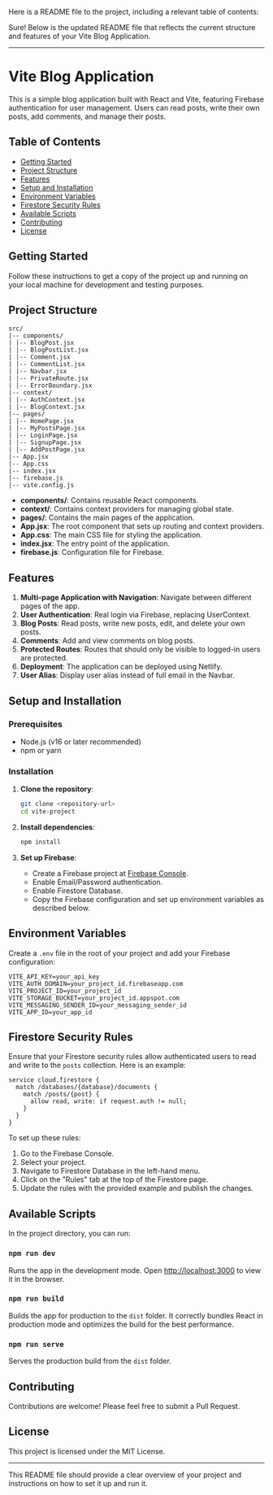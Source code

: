Here is a README file to the project, including a relevant table of contents:

Sure! Below is the updated README file that reflects the current structure and features of your Vite Blog Application.

---

# Vite Blog Application

This is a simple blog application built with React and Vite, featuring Firebase authentication for user management. Users can read posts, write their own posts, add comments, and manage their posts.

## Table of Contents

- [Getting Started](#getting-started)
- [Project Structure](#project-structure)
- [Features](#features)
- [Setup and Installation](#setup-and-installation)
- [Environment Variables](#environment-variables)
- [Firestore Security Rules](#firestore-security-rules)
- [Available Scripts](#available-scripts)
- [Contributing](#contributing)
- [License](#license)

## Getting Started

Follow these instructions to get a copy of the project up and running on your local machine for development and testing purposes.

## Project Structure


```
src/
|-- components/
| |-- BlogPost.jsx
| |-- BlogPostList.jsx
| |-- Comment.jsx
| |-- CommentList.jsx
| |-- Navbar.jsx
| |-- PrivateRoute.jsx
| |-- ErrorBoundary.jsx
|-- context/
| |-- AuthContext.jsx
| |-- BlogContext.jsx
|-- pages/
| |-- HomePage.jsx
| |-- MyPostsPage.jsx
| |-- LoginPage.jsx
| |-- SignupPage.jsx
| |-- AddPostPage.jsx
|-- App.jsx
|-- App.css
|-- index.jsx
|-- firebase.js
|-- vite.config.js
```


- **components/**: Contains reusable React components.
- **context/**: Contains context providers for managing global state.
- **pages/**: Contains the main pages of the application.
- **App.jsx**: The root component that sets up routing and context providers.
- **App.css**: The main CSS file for styling the application.
- **index.jsx**: The entry point of the application.
- **firebase.js**: Configuration file for Firebase.

## Features

1. **Multi-page Application with Navigation**: Navigate between different pages of the app.
2. **User Authentication**: Real login via Firebase, replacing UserContext.
3. **Blog Posts**: Read posts, write new posts, edit, and delete your own posts.
4. **Comments**: Add and view comments on blog posts.
5. **Protected Routes**: Routes that should only be visible to logged-in users are protected.
6. **Deployment**: The application can be deployed using Netlify.
7. **User Alias**: Display user alias instead of full email in the Navbar.

## Setup and Installation

### Prerequisites

- Node.js (v16 or later recommended)
- npm or yarn

### Installation

1. **Clone the repository**:

   ```sh
   git clone <repository-url>
   cd vite-project

2. **Install dependencies**:

   ```sh
   npm install
   ```

3. **Set up Firebase**:
   - Create a Firebase project at [Firebase Console](https://console.firebase.google.com/).
   - Enable Email/Password authentication.
   - Enable Firestore Database.
   - Copy the Firebase configuration and set up environment variables as described below.

## Environment Variables

Create a `.env` file in the root of your project and add your Firebase configuration:

```env
VITE_API_KEY=your_api_key
VITE_AUTH_DOMAIN=your_project_id.firebaseapp.com
VITE_PROJECT_ID=your_project_id
VITE_STORAGE_BUCKET=your_project_id.appspot.com
VITE_MESSAGING_SENDER_ID=your_messaging_sender_id
VITE_APP_ID=your_app_id
```

## Firestore Security Rules

Ensure that your Firestore security rules allow authenticated users to read and write to the `posts` collection. Here is an example:

```plaintext
service cloud.firestore {
  match /databases/{database}/documents {
    match /posts/{post} {
      allow read, write: if request.auth != null;
    }
  }
}
```

To set up these rules:

1. Go to the Firebase Console.
2. Select your project.
3. Navigate to Firestore Database in the left-hand menu.
4. Click on the "Rules" tab at the top of the Firestore page.
5. Update the rules with the provided example and publish the changes.

## Available Scripts

In the project directory, you can run:

### `npm run dev`

Runs the app in the development mode. Open [http://localhost:3000](http://localhost:3000) to view it in the browser.

### `npm run build`

Builds the app for production to the `dist` folder. It correctly bundles React in production mode and optimizes the build for the best performance.

### `npm run serve`

Serves the production build from the `dist` folder.

## Contributing

Contributions are welcome! Please feel free to submit a Pull Request.

## License

This project is licensed under the MIT License.

---

This README file should provide a clear overview of your project and instructions on how to set it up and run it. 
